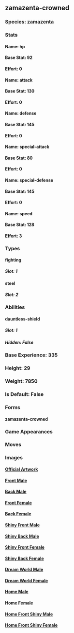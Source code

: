 ## zamazenta-crowned
### Species: zamazenta
### Stats
#### Name: hp
#### Base Stat: 92
#### Effort: 0
#### Name: attack
#### Base Stat: 130
#### Effort: 0
#### Name: defense
#### Base Stat: 145
#### Effort: 0
#### Name: special-attack
#### Base Stat: 80
#### Effort: 0
#### Name: special-defense
#### Base Stat: 145
#### Effort: 0
#### Name: speed
#### Base Stat: 128
#### Effort: 3
### Types
#### fighting
##### Slot: 1
#### steel
##### Slot: 2
### Abilities
#### dauntless-shield
##### Slot: 1
##### Hidden: False
### Base Experience: 335
### Height: 29
### Weight: 7850
### Is Default: False
### Forms
#### zamazenta-crowned
### Game Appearances
### Moves
### Images
#### [Official Artwork](https://raw.githubusercontent.com/PokeAPI/sprites/master/sprites/pokemon/other/official-artwork/10182.png)
#### [Front Male](https://raw.githubusercontent.com/PokeAPI/sprites/master/sprites/pokemon/10182.png)
#### [Back Male](https://raw.githubusercontent.com/PokeAPI/sprites/master/sprites/pokemon/back/10182.png)
#### [Front Female](None)
#### [Back Female](None)
#### [Shiny Front Male](https://raw.githubusercontent.com/PokeAPI/sprites/master/sprites/pokemon/shiny/10182.png)
#### [Shiny Back Male](https://raw.githubusercontent.com/PokeAPI/sprites/master/sprites/pokemon/back/10182.png)
#### [Shiny Front Female](None)
#### [Shiny Back Female](None)
#### [Dream World Male](None)
#### [Dream World Female](None)
#### [Home Male](https://raw.githubusercontent.com/PokeAPI/sprites/master/sprites/pokemon/other/home/10182.png)
#### [Home Female](None)
#### [Home Front Shiny Male](https://raw.githubusercontent.com/PokeAPI/sprites/master/sprites/pokemon/other/home/shiny/10182.png)
#### [Home Front Shiny Female](None)